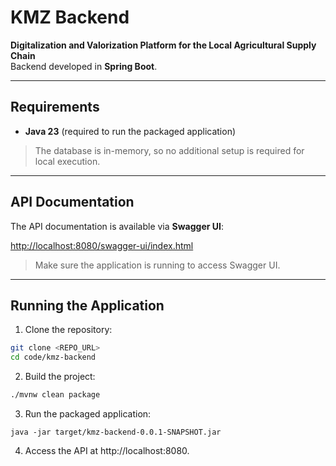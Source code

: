 # KMZ Backend

**Digitalization and Valorization Platform for the Local Agricultural Supply Chain**  
Backend developed in **Spring Boot**.

---

## Requirements

- **Java 23** (required to run the packaged application)

> The database is in-memory, so no additional setup is required for local execution.

---

## API Documentation

The API documentation is available via **Swagger UI**:

[http://localhost:8080/swagger-ui/index.html](http://localhost:8080/swagger-ui/index.html)

> Make sure the application is running to access Swagger UI.

---

## Running the Application

1. Clone the repository:
```bash
git clone <REPO_URL>
cd code/kmz-backend
```

2. Build the project:
```bash
./mvnw clean package
```

3. Run the packaged application:
```
java -jar target/kmz-backend-0.0.1-SNAPSHOT.jar
```

4. Access the API at http://localhost:8080.
